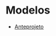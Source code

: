# Modelos

- [Anteprojeto](https://onedrive.live.com/edit.aspx?cid=00664a182ae91239&page=view&resid=664A182AE91239!55493&parId=664A182AE91239!130&app=Word&wacqt=mru)